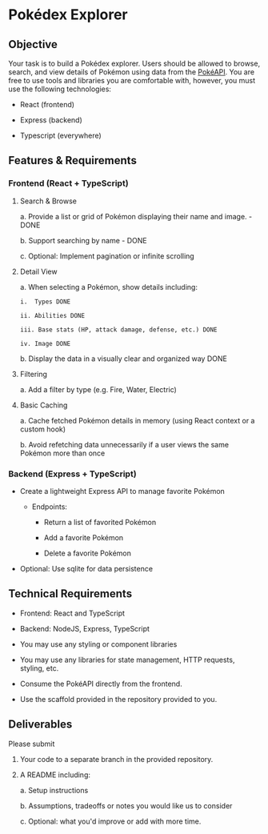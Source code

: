 # Pokédex Explorer

## Objective

Your task is to build a Pokédex explorer. Users should be allowed to
browse, search, and view details of Pokémon using data from the
[PokéAPI](https://pokeapi.co). You are free to use tools
and libraries you are comfortable with, however, you must use the
following technologies:

- React (frontend)

- Express (backend)

- Typescript (everywhere)

## Features & Requirements

### Frontend (React + TypeScript)

1.  Search & Browse

    a.  Provide a list or grid of Pokémon displaying their name and
        image. - DONE

    b.  Support searching by name - DONE

    c.  Optional: Implement pagination or infinite scrolling

2.  Detail View

    a.  When selecting a Pokémon, show details including:

        i.  Types DONE

        ii. Abilities DONE

        iii. Base stats (HP, attack damage, defense, etc.) DONE

        iv. Image DONE

    b.  Display the data in a visually clear and organized way DONE

3.  Filtering

    a.  Add a filter by type (e.g. Fire, Water, Electric)

4.  Basic Caching

    a.  Cache fetched Pokémon details in memory (using React context or
        a custom hook)

    b.  Avoid refetching data unnecessarily if a user views the same
        Pokémon more than once

### Backend (Express + TypeScript)

- Create a lightweight Express API to manage favorite Pokémon

  - Endpoints:

    - Return a list of favorited Pokémon

    - Add a favorite Pokémon

    - Delete a favorite Pokémon

- Optional: Use sqlite for data persistence

## Technical Requirements

- Frontend: React and TypeScript

- Backend: NodeJS, Express, TypeScript

- You may use any styling or component libraries

- You may use any libraries for state management, HTTP requests,
  styling, etc.

- Consume the PokéAPI directly from the frontend.

- Use the scaffold provided in the repository provided to you.

## Deliverables

Please submit

1.  Your code to a separate branch in the provided repository.

2.  A README including:

    a.  Setup instructions

    b.  Assumptions, tradeoffs or notes you would like us to consider

    c.  Optional: what you'd improve or add with more time.
